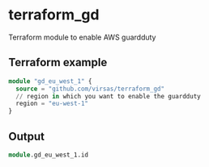 # terraform_gd

Terraform module to enable AWS guardduty

## Terraform example

``` terraform
module "gd_eu_west_1" {
  source = "github.com/virsas/terraform_gd"
  // region in which you want to enable the guardduty
  region = "eu-west-1"
}
```

## Output

``` terraform
module.gd_eu_west_1.id
```
